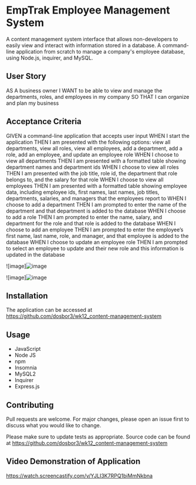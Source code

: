 # EmpTrak Employee Management System

A content management system interface that allows non-developers to easily view and interact with information stored in a database.  A command-line application from scratch to manage a company's employee database, using Node.js, inquirer, and MySQL.  

## User Story

AS A business owner
I WANT to be able to view and manage the departments, roles, and employees in my company
SO THAT I can organize and plan my business

## Acceptance Criteria

GIVEN a command-line application that accepts user input
WHEN I start the application
THEN I am presented with the following options: view all departments, view all roles, view all employees, add a department, add a role, add an employee, and update an employee role
WHEN I choose to view all departments
THEN I am presented with a formatted table showing department names and department ids
WHEN I choose to view all roles
THEN I am presented with the job title, role id, the department that role belongs to, and the salary for that role
WHEN I choose to view all employees
THEN I am presented with a formatted table showing employee data, including employee ids, first names, last names, job titles, departments, salaries, and managers that the employees report to
WHEN I choose to add a department
THEN I am prompted to enter the name of the department and that department is added to the database
WHEN I choose to add a role
THEN I am prompted to enter the name, salary, and department for the role and that role is added to the database
WHEN I choose to add an employee
THEN I am prompted to enter the employee’s first name, last name, role, and manager, and that employee is added to the database
WHEN I choose to update an employee role
THEN I am prompted to select an employee to update and their new role and this information is updated in the database


![image]![image](https://user-images.githubusercontent.com/40706088/154890453-ac2ff6dd-ffbe-4a65-adfd-30a65835e642.png)

 






![image]![image](https://user-images.githubusercontent.com/40706088/154891745-a5700fbd-5134-449f-93ec-b707a8e2971b.png)


    


## Installation

The application can be accessed at https://github.com/dosbor3/wk12_content-management-system  

## Usage

*  JavaScript
*  Node JS
*  npm
*  Insomnia
*  MySQL2
*  Inquirer
*  Express.js


## Contributing
Pull requests are welcome. For major changes, please open an issue first to discuss what you would like to change.

Please make sure to update tests as appropriate.  Source code can be found at https://github.com/dosbor3/wk12_content-management-system

## Video Demonstration of Application
https://watch.screencastify.com/v/YJLI3K7RPQ1biMmNkbna













